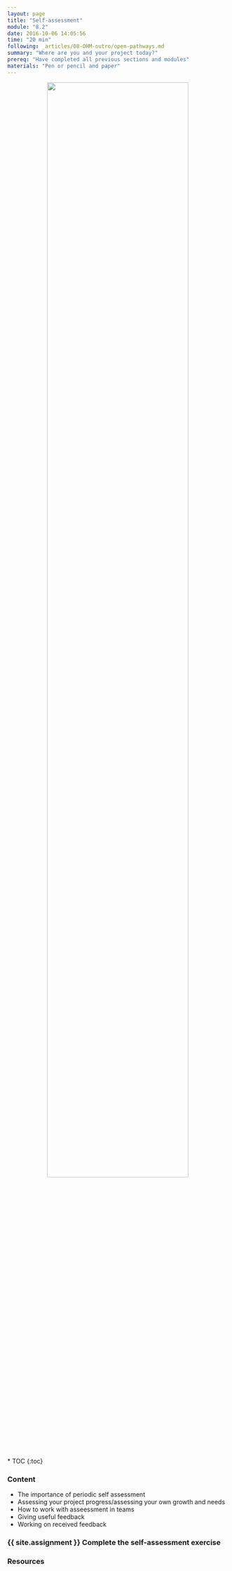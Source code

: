 ```yaml
---
layout: page
title: "Self-assessment"
module: "8.2"
date: 2016-10-06 14:05:56
time: "20 min"
following: _articles/08-OHM-outro/open-pathways.md
summary: "Where are you and your project today?"
prereq: "Have completed all previous sections and modules"
materials: "Pen or pencil and paper"
---
```

<p align="center">
<img src="https://raw.githubusercontent.com/ohwmakers/OHM-curriculum/gh-pages/img/work_in_progress_banner.svg" width="80%"/>
</p>
* TOC
{:toc}

### Content

- The importance of periodic self assessment
- Assessing your project progress/assessing your own growth and needs
- How to work with asseessment in teams
- Giving useful feedback
- Working on received feedback 

### {{ site.assignment }} Complete the self-assessment exercise

### Resources
